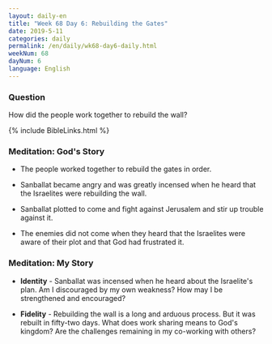 ```yaml
---
layout: daily-en
title: "Week 68 Day 6: Rebuilding the Gates"
date: 2019-5-11 
categories: daily
permalink: /en/daily/wk68-day6-daily.html
weekNum: 68
dayNum: 6
language: English
---
```


### Question     
How did the people work together to rebuild the wall?

{% include BibleLinks.html %} 

### Meditation: God's Story   
+ The people worked together to rebuild the gates in order. 

+ Sanballat became angry and was greatly incensed when he heard that the Israelites were rebuilding the wall. 

+ Sanballat plotted to come and fight against Jerusalem and stir up trouble against it. 

+ The enemies did not come when they heard that the Israelites were aware of their plot and that God had frustrated it. 

### Meditation: My Story   
+ **Identity** - Sanballat was incensed when he heard about the Israelite's plan. Am I discouraged by my own weakness? How may I be strengthened and encouraged? 

+ **Fidelity** - Rebuilding the wall is a long and arduous process. But it was rebuilt in fifty-two days. What does work sharing means to God's kingdom? Are the challenges remaining in my co-working with others? 
